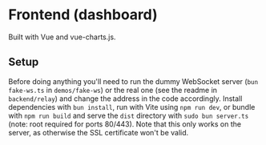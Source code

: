 # Frontend (dashboard)

Built with Vue and vue-charts.js.

## Setup

Before doing anything you'll need to run the dummy WebSocket server (`bun fake-ws.ts` in `demos/fake-ws`) or the real one (see the readme in `backend/relay`) and change the address in the code accordingly. Install dependencies with `bun install`, run with Vite using `npm run dev`, or bundle with `npm run build` and serve the `dist` directory with `sudo bun server.ts` (note: root required for ports 80/443). Note that this only works on the server, as otherwise the SSL certificate won't be valid.
